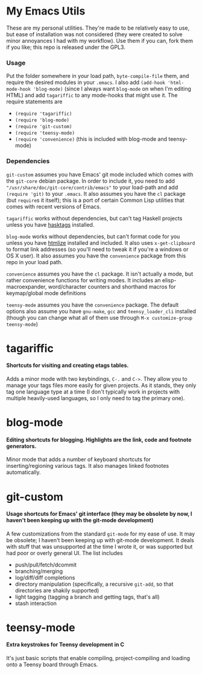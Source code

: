 My Emacs Utils
==============

These are my personal utilities. They're made to be relatively easy to use, but ease of installation was not considered (they were created to solve minor annoyances I had with my workflow). Use them if you can, fork them if you like; this repo is released under the GPL3.

### Usage 

Put the folder somewhere in your load path, `byte-compile-file` them, and require the desired modules in your `.emacs`. I also add `(add-hook 'html-mode-hook 'blog-mode)` (since I always want `blog-mode` on when I'm editing HTML) and add `tagariffic` to any mode-hooks that might use it. The require statements are

 - `(require 'tagariffic)`
 - `(require 'blog-mode)`
 - `(require 'git-custom)`
 - `(require 'teensy-mode)`
 - `(require 'convenience)` (this is included with blog-mode and teensy-mode)

### Dependencies

`git-custom` assumes you have Emacs' git mode included which comes with the `git-core` debian package. In order to include it, you need to add `"/usr/share/doc/git-core/contrib/emacs"` to your load-path and add `(require 'git)` to your `.emacs`. It also assumes you have the `cl` package (but `require`s it itself); this is a port of certain Common Lisp utilities that comes with recent versions of Emacs.

`tagariffic` works without dependencies, but can't tag Haskell projects unless you have [hasktags](http://hackage.haskell.org/package/hasktags) installed.

`blog-mode` works without dependencies, but can't format code for you unless you have [htmlize](http://www.emacswiki.org/emacs/Htmlize) installed and included. It also uses `x-get-clipboard` to format link addresses (so you'll need to tweak it if you're a windows or OS X user). It also assumes you have the `convenience` package from this repo in your load path.

`convenience` assumes you have the `cl` package. It isn't actually a mode, but rather convenience functions for writing modes. It includes an elisp-macroexpander, word/character counters and shorthand macros for keymap/global mode definitions

`teensy-mode` assumes you have the `convenience` package. The default options also assume you have `gnu-make`, `gcc` and `teensy_loader_cli` installed (though you can change what all of them use through `M-x customize-group teensy-mode`)

# tagariffic

#### Shortcuts for visiting and creating etags tables.

Adds a minor mode with two keybindings, `C-.` and `C->`. They allow you to manage your tags files more easily for given projects. As it stands, they only tag one language type at a time (I don't typically work in projects with multiple heavily-used languages, so I only need to tag the primary one).

# blog-mode

#### Editing shortcuts for blogging. Highlights are the link, code and footnote generators.

Minor mode that adds a number of keyboard shortcuts for inserting/regioning various tags. It also manages linked footnotes automatically.

# git-custom

#### Usage shortcuts for Emacs' git interface (they may be obsolete by now, I haven't been keeping up with the git-mode development)

A few customizations from the standard `git-mode` for my ease of use. It may be obsolete; I haven't been keeping up with git-mode development. It deals with stuff that was unsupported at the time I wrote it, or was supported but had poor or overly general UI. The list includes 

 - push/pull/fetch/dcommit
 - branching/merging
 - log/diff/diff completions
 - directory manipulation (specifically, a recursive `git-add`, so that directories are shakily supported)
 - light tagging (tagging a branch and getting tags, that's all)
 - stash interaction
 
# teensy-mode

#### Extra keystrokes for Teensy development in C

It's just basic scripts that enable compiling, project-compiling and loading onto a Teensy board through Emacs. 

